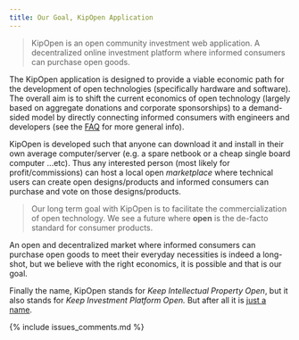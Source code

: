 ```yaml
---
title: Our Goal, KipOpen Application
---
```


> KipOpen is an open community investment web application. 
> A decentralized online investment platform where informed consumers can 
> purchase open goods.

The KipOpen application is designed to provide a viable economic path for the
development of open technologies (specifically hardware and software). The
overall aim is to shift the current economics of open technology (largely based
on aggregate donations and corporate sponsorships) to a demand-sided model by
directly connecting informed consumers with engineers and developers (see the
[FAQ](http://camilotejeiro.github.io/osohm_website) for more general info).

KipOpen is developed such that anyone can download it and install in their own
average computer/server (e.g. a spare netbook or a cheap single board computer
...etc). Thus any interested person (most likely for profit/commissions) can
host a local open _marketplace_ where technical users can create open
designs/products and informed consumers can purchase and vote on those
designs/products.

> Our long term goal with KipOpen is to facilitate the commercialization of 
> open technology. We see a future where **open** is the de-facto standard for 
> consumer products.

An open and decentralized market where informed consumers can purchase open
goods to meet their everyday necessities is indeed a long-shot, but we believe
with the right economics, it is possible and that is our goal.

Finally the name, KipOpen stands for _Keep Intellectual Property Open_, but it
also stands for _Keep Investment Platform Open._ But after all it is 
[just a name](https://www.google.com/search?q=dilbert+the+name&gws_rd=ssl).

{% include issues_comments.md %}
